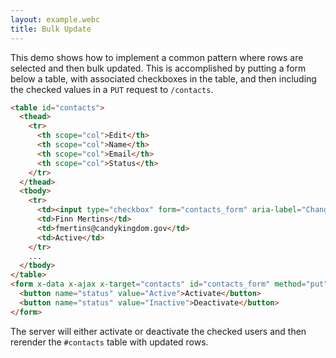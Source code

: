 ```yaml
---
layout: example.webc
title: Bulk Update
---
```


This demo shows how to implement a common pattern where rows are selected and then bulk updated. This is
accomplished by putting a form below a table, with associated checkboxes in the table, and then including the checked values in a `PUT` request to `/contacts`.

```html
<table id="contacts">
  <thead>
    <tr>
      <th scope="col">Edit</th>
      <th scope="col">Name</th>
      <th scope="col">Email</th>
      <th scope="col">Status</th>
    </tr>
  </thead>
  <tbody>
    <tr>
      <td><input type="checkbox" form="contacts_form" aria-label="Change Status" name="ids" value="0"></td>
      <td>Finn Mertins</td>
      <td>fmertins@candykingdom.gov</td>
      <td>Active</td>
    </tr>
    ...
  </tbody>
</table>
<form x-data x-ajax x-target="contacts" id="contacts_form" method="put" action="/contacts">
  <button name="status" value="Active">Activate</button>
  <button name="status" value="Inactive">Deactivate</button>
</form>
```

The server will either activate or deactivate the checked users and then rerender the `#contacts` table with
updated rows.

<script>
  let database = function () {
    let data = [
      { id: 1, name: "Finn", email: "fmertins@candykingdom.gov", status: "Active" },
      { id: 2, name: "Jake", email: "jake@candykingdom.gov", status: "Active" },
      { id: 3, name: "BMO", email: "bmo@moco.com", status: "Active" },
      { id: 4, name: "Marceline", email: "marceline@vampirequeen.me", status: "Inactive" }
    ];
    return {
      find: (id) => data.find(contact => contact.id === parseInt(id)),
      all: () => data,
    }
  }()

  document.addEventListener('DOMContentLoaded', () => {
    window.server({
      'GET /contacts': () => view(database.all()),
      'PUT /contacts': (formData) => {
        let ids = formData.getAll('ids') || []
        ids.forEach(id => {
          database.find(id)['status'] = formData.get('status');
        })
        return view(database.all());
      },
    }).get('/contacts')
  })

  function view(contacts) {
    let rows = contacts.map(contact => `<tr>
  <td><input type="checkbox" form="contacts_form" aria-label="Change Status" name="ids" value="${contact.id}"></td>
  <td>${contact.name}</td>
  <td>${contact.email}</td>
  <td>${contact.status}</td>
</tr>`).join('\n')

    return `<table id="contacts">
  <thead>
    <tr>
      <th scope="col">Edit</th>
      <th scope="col">Name</th>
      <th scope="col">Email</th>
      <th scope="col">Status</th>
    </tr>
  </thead>
  <tbody>
    ${rows}
  </tbody>
</table>
<form x-data x-ajax x-target="contacts" id="contacts_form" method="put" action="/contacts">
  <button name="status" value="Active">Activate</button>
  <button name="status" value="Inactive">Deactivate</button>
</form>`
  }
</script>
